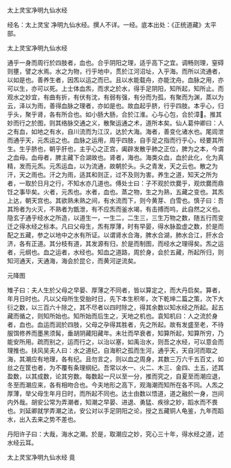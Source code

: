太上灵宝净明九仙水经  

经名：太上灵宝 净明九仙水经。撰人不详。一经。底本出处：《正统道藏》太平部。  

太上灵宝净明九仙水经  

通乎一身而周行於四肢者，血也。合乎阴阳之理，适乎高下之宜。调畅则理，窒碍则壅，譬之水焉。水之为物，行乎地中，贯於江河沼址，入乎海。而所以流通者，以如是也。善养生者，因炁以运之而已。且以水能载舟，亦能沈舟。血脉之用，亦可以生，亦可以死。上士体血炁，而求之於水，得手足阴阳，知所起，知所止。而观水之妙宜，有曲有折，有伏有沈，有弱有强，有分而为孤，有聚而为渊，蒸以为云，泽以为雨，善得血脉之理者，亦如是也。故血起乎脐，行乎四肢。本乎心，归乎头，聚乎肾，各有所合也。如小肠大肠，合於江淮。心与心包，合於漳。推其妙而行之於图，则其络脉交通之义，散聚运通之术，道所本矣。仙人葛仲卿曰：人之有血，如地之有水，自川流而为江汉，达於大海。海者，善变化诸水也。尾闾泄而通乎天，元炁运之也。血脉之运用，周乎四肢，自手足之指而行乎心，经要其所生。生乎脐也，朝乎肝也，主乎心之正宫，阖辟发散乎肺之正位，脾为之本，今谓之血母。血母者，脾主藏下合湖故也。肾者，海也。海类众血，血於此化，化为真精，发而元炁。元炁运血，以为流通，故朝於头。头之青发，天之云也。散之为汗，天之雨也。汗之为雨，适其和则正，过不及则为害。养生之道，知天之所为者，一取於日月之行，不知水亦几道也。傅处士曰：子不观於炊爨乎，观炊爨而鼎饪之事毕矣。火者，元炁也。水者，血也。蒸之物，生之为熟，五藏之变也。其炁上达，朝天宫也。其欲熟未熟之间，有水流而下，则今黄芽、白雪也。慎子曰：吾其玲者为火灭，不熟者为甑泄，有不应炁而釜水竭，有击搏而呜，此自然之义也。隐玄子通乎经水之所造，以道生一，一生二，二生三，三生万物之数，随五行而变迁之得水经之标本。凡曰父母生，炁有厚薄，时有早晏，得水脉盈虚之数，於是而配之五藏，参之以地中之水有所证。以谓肾水合海，脾水合湖，肺水合江，肝水合济，各有正道。其分枝有道，其发源有归，於是而制图，而经水之理得矣。炁之运者，元纲也。血之运者，水经也。知血之道路，周於身，会於五藏，所起所归，则知河通天，天通海，海会於昆仑，而黄河逆流矣。  

元降图  

雉子曰：夫人生於父母之早晏、厚薄之不同者，皆以算定之，而大丹启矣。算者，年月日时也。凡以父母所生受胎时日，先下本生积年，次下乾坤二篇之策，次下大衍之数，以三百六十除之，其不尽者以四时除之，得其余数以知水经之所起。起五藏而循之，则知所始也。知所始而后生之，天地之机也。袁知机曰：人之流於身者，血也。血运而润於四肢，父母之孕得其胜者，先之所起。故有发盛至老，不待服饵修养而墨黑须髯，垂胡阴藏阳藏年。未壮而早衰者，知算所起，知算所穷，乃能安所用。疏而别之，运而行之，以治以塞，如禹治水，则吾之水经，可以意会而理推也。扶风吴夫人曰：水之道纪，自海积之孤而生河，通乎天，天自河而取之海，其潮应有地理，各有纪。且勿言之，则以血之周身，其数三万六千五百丈，如丝之在筐也者，为不覆有条理纲纪。吾常以水一、火二、木三、金四、土五，述其盈数，以其成数，论其穷数。每数起一尺以至一分，推而究之，自夏至而潮应退，冬至而潮应来，各有相吻合也。今夫地形之高下，观海潮而知所在各不同。人炁之厚薄，举父母生年月日时，而所起不同也。达士由数以悟道，道之融於一身，岂间内外哉。胡安公常为弄潮者，知潮之早晏、进退、勇猛、疾徐之妙，蹈水而不畏也。刘延卿就学弄潮之法，安公对以手足阴阳之论，授之五藏铜人龟鉴，九年而蹈水，出入去来之势不差也。  

丹阳许子曰：大哉，海水之潮。於是，取潮应之妙，究心三十年，得水经之道，述水经云耳。  

太上灵宝净明九仙水经 竟  
